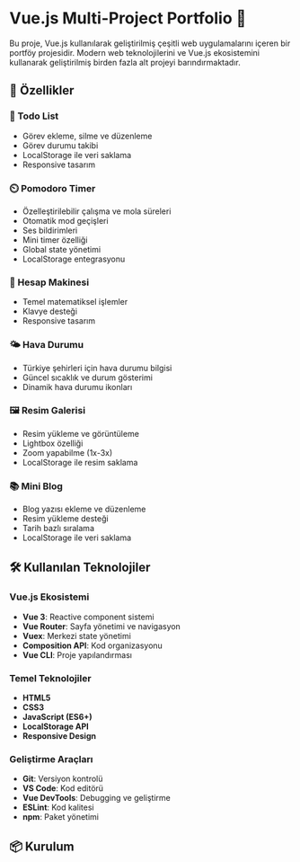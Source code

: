 # Vue.js Multi-Project Portfolio 🚀

Bu proje, Vue.js kullanılarak geliştirilmiş çeşitli web uygulamalarını içeren bir portföy projesidir. Modern web teknolojilerini ve Vue.js ekosistemini kullanarak geliştirilmiş birden fazla alt projeyi barındırmaktadır.

## 🌟 Özellikler

### 📝 Todo List
- Görev ekleme, silme ve düzenleme
- Görev durumu takibi
- LocalStorage ile veri saklama
- Responsive tasarım

### ⏲️ Pomodoro Timer
- Özelleştirilebilir çalışma ve mola süreleri
- Otomatik mod geçişleri
- Ses bildirimleri
- Mini timer özelliği
- Global state yönetimi
- LocalStorage entegrasyonu

### 🧮 Hesap Makinesi
- Temel matematiksel işlemler
- Klavye desteği
- Responsive tasarım

### 🌤️ Hava Durumu
- Türkiye şehirleri için hava durumu bilgisi
- Güncel sıcaklık ve durum gösterimi
- Dinamik hava durumu ikonları

### 🖼️ Resim Galerisi
- Resim yükleme ve görüntüleme
- Lightbox özelliği
- Zoom yapabilme (1x-3x)
- LocalStorage ile resim saklama

### 📚 Mini Blog
- Blog yazısı ekleme ve düzenleme
- Resim yükleme desteği
- Tarih bazlı sıralama
- LocalStorage ile veri saklama

## 🛠️ Kullanılan Teknolojiler

### Vue.js Ekosistemi
- **Vue 3**: Reactive component sistemi
- **Vue Router**: Sayfa yönetimi ve navigasyon
- **Vuex**: Merkezi state yönetimi
- **Composition API**: Kod organizasyonu
- **Vue CLI**: Proje yapılandırması

### Temel Teknolojiler
- **HTML5**
- **CSS3**
- **JavaScript (ES6+)**
- **LocalStorage API**
- **Responsive Design**

### Geliştirme Araçları
- **Git**: Versiyon kontrolü
- **VS Code**: Kod editörü
- **Vue DevTools**: Debugging ve geliştirme
- **ESLint**: Kod kalitesi
- **npm**: Paket yönetimi

## 📦 Kurulum

 
